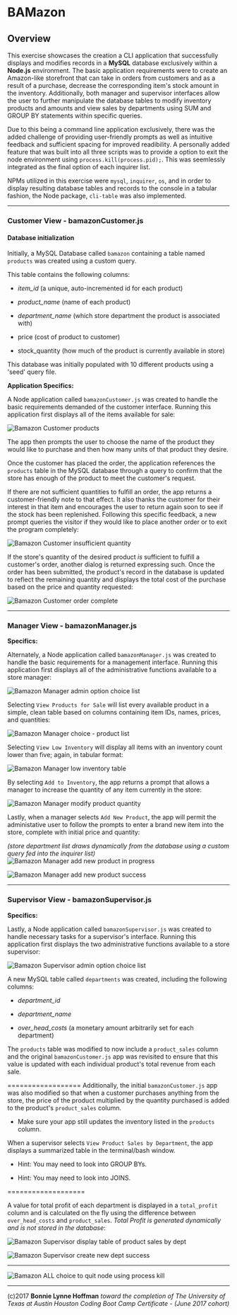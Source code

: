 # BAMazon

## Overview

This exercise showcases the creation a CLI application that successfully displays and modifies records in a **MySQL** database exclusively within a **Node.js** environment. The basic application requirements were to create an Amazon-like storefront that can take in orders from customers and as a result of a purchase, decrease the corresponding item's stock amount in the inventory. Additionally, both manager and supervisor interfaces allow the user to further manipulate the database tables to modify inventory products and amounts and view sales by departments using SUM and GROUP BY statements within specific queries.

Due to this being a command line application exclusively, there was the added challenge of providing user-friendly prompts as well as intuitive feedback and sufficient spacing for improved readibility. A personally added feature that was built into all three scripts was to provide a option to exit the node environment using `process.kill(process.pid);`. This was seemlessly integrated as the final option of each inquirer list.

NPMs utilized in this exercise were `mysql`, `inquirer`, `os`, and in order to display resulting database tables and records to the console in a tabular fashion, the Node package, `cli-table` was also implemented. 

- - - 

### Customer View - bamazonCustomer.js

#### Database initialization

Initially, a MySQL Database called `bamazon` containing a table named `products` was created using a custom query. 

This table contains the following columns:

   * _item_id_ (a unique, auto-incremented id for each product)

   * _product_name_ (name of each product)

   * _department_name_ (which store department the product is associated with)

   * price (cost of product to customer)

   * stock_quantity (how much of the product is currently available in store)

This database was initially populated with 10 different products using a 'seed' query file.


**Application Specifics:**

A Node application called `bamazonCustomer.js` was created to handle the basic requirements demanded of the customer interface. Running this application first displays all of the items available for sale:

![Bamazon Customer products](screenshots/_01_bamazon_CUSTOMER_product_table_inquirer_purchase_choices.png) 



The app then prompts the user to choose the name of the product they would like to purchase and then how many units of that product they desire.


Once the customer has placed the order, the application references the `products` table in the MySQL database through a query to confirm that the store has enough of the product to meet the customer's request.

If there are not sufficient quantities to fulfill an order, the app returns a customer-friendly note to that effect. It also thanks the customer for their interest in that item and encourages the user to return again soon to see if the stock has been replenished. Following this specific feedback, a new prompt queries the visitor if they would like to place another order or to exit the program completely:


![Bamazon Customer insufficient quantity](screenshots/_02_bamazon_CUSTOMER_product_quantity_insufficient_quantity.png)


If the store's quantity of the desired product *is* sufficient to fulfill a customer's order, another dialog is returned expressing such. Once the order has been submitted, the product's record in the database is updated to reflect the remaining quantity and displays the total cost of the purchase based on the price and quantity requested:


![Bamazon Customer order complete](screenshots/_03_bamazon_CUSTOMER_product_quantity_purchase_total_thank_you.png)


- - - 

### Manager View - bamazonManager.js


**Specifics:**

Alternately, a Node application called `bamazonManager.js` was created to handle the basic requirements for a management interface. Running this application first displays all of the administrative functions available to a store manager:

![Bamazon Manager admin option choice list](screenshots/_04_bamazon_MANAGER_inquirer_choice_list.png)


Selecting `View Products for Sale` will list every available product in a simple, clean table based on columns containing item IDs, names, prices, and quantities:

![Bamazon Manager choice - product list](screenshots/_05_bamazon_MANAGER_product_list_choice.png)


Selecting `View Low Inventory` will display all items with an inventory count lower than five; again, in tabular format:

![Bamazon Manager low inventory table](screenshots/_06_bamazon_MANAGER_low_inventory_table.png)


By selecting `Add to Inventory`, the app returns a prompt that allows a manager to increase the quantity of any item currently in the store:

![Bamazon Manager modify product quantity](screenshots/_07_bamazon_MANAGER_modifying_inventory_quantity.png)



Lastly, when a manager selects `Add New Product`, the app will permit the administative user to follow the prompts to enter a brand new item into the store, complete with initial price and quantity:

*(store department list draws dynamically from the database using a custom query fed into the inquirer list)*
![Bamazon Manager add new product in progress](screenshots/_08_bamazon_MANAGER_add_new_product_during_inquiry.png)


![Bamazon Manager add new product success](screenshots/_09_bamazon_MANAGER_add_new_product_success.png)


- - -



### Supervisor View - bamazonSupervisor.js


**Specifics:**

Lastly, a Node application called `bamazonSupervisor.js` was created to handle necessary tasks for a supervisor's interface. Running this application first displays the two administrative functions available to a store supervisor:

![Bamazon Supervisor admin option choice list](screenshots/_10_bamazon_SUPERVISOR_inquirer_choice_list.png)


A new MySQL table called `departments` was created, including the following columns:

   * _department_id_

   * _department_name_

   * _over_head_costs_ (a monetary amount arbitrarily set for each department)


The `products` table was modified to now include a `product_sales` column and the original `bamazonCustomer.js` app was revisited to ensure that this value is updated with each individual product's total revenue from each sale.

==================
Additionally, the initial `bamazonCustomer.js` app was also modified so that when a customer purchases anything from the store, the price of the product multiplied by the quantity purchased is added to the product's `product_sales` column.

   * Make sure your app still updates the inventory listed in the `products` column.



When a supervisor selects `View Product Sales by Department`, the app displays a summarized table in the terminal/bash window. 

   * Hint: You may need to look into GROUP BYs.

   * Hint: You may need to look into JOINS.

===================

A value for total profit of each department is displayed in a `total_profit` column and is calculated on the fly using the difference between `over_head_costs` and `product_sales`. 
*Total Profit is generated dynamically and is not stored in the database*:

![Bamazon Supervisor display table of product sales by dept](screenshots/_11_bamazon_SUPERVISOR_table_product_sales_by_department.png)




![Bamazon Supervisor create new dept success](screenshots/_12_bamazon_SUPERVISOR_create_new_department_success.png)


- - - 


![Bamazon ALL choice to quit node using process kill](screenshots/_13_bamazon_ALL_quit_node_choice_using_process.kill(process.pid).png)


- - - 


(c)2017 __Bonnie Lynne Hoffman__ *toward the completion of The University of Texas at Austin Houston Coding Boot Camp Certificate - (June 2017 cohort)*



